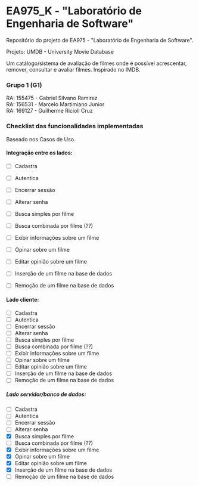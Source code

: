# EA975_K - "Laboratório de Engenharia de Software"
Repositório do projeto de EA975 - "Laboratório de Engenharia de Software".

Projeto: UMDB - University Movie Database 

Um catálogo/sistema de avaliação de filmes onde é possível acrescentar, 
remover, consultar e avaliar filmes. Inspirado no IMDB.


### Grupo 1 (G1)
RA: 155475 - Gabriel Silvano Ramirez\
RA: 156531 - Marcelo Martimiano Junior\
RA: 169127 - Guilherme Ricioli Cruz


### Checklist das funcionalidades implementadas

Baseado nos Casos de Uso.

#### Integração entre os lados: 

- [ ] Cadastra
- [ ] Autentica
- [ ] Encerrar sessão
- [ ] Alterar senha
- [ ] Busca simples por filme
- [ ] Busca combinada por filme (??)
- [ ] Exibir informações sobre um filme
- [ ] Opinar sobre um filme
- [ ] Editar opinião sobre um filme
- [ ] Inserção de um filme na base de dados
- [ ] Remoção de um filme na base de dados


#### Lado cliente:

- [ ] Cadastra
- [ ] Autentica
- [ ] Encerrar sessão
- [ ] Alterar senha
- [ ] Busca simples por filme
- [ ] Busca combinada por filme (??)
- [ ] Exibir informações sobre um filme
- [ ] Opinar sobre um filme
- [ ] Editar opinião sobre um filme
- [ ] Inserção de um filme na base de dados
- [ ] Remoção de um filme na base de dados

##### Lado servidor/banco de dados:

- [ ] Cadastra
- [ ] Autentica
- [ ] Encerrar sessão
- [ ] Alterar senha
- [x] Busca simples por filme
- [ ] Busca combinada por filme (??)
- [x] Exibir informações sobre um filme
- [x] Opinar sobre um filme
- [x] Editar opinião sobre um filme
- [x] Inserção de um filme na base de dados
- [ ] Remoção de um filme na base de dados

